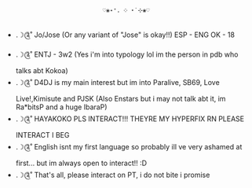                                 ♡❀˖⁺. ༶ ⋆˙⊹❀♡
- .☽༊˚ Jo/Jose (Or any variant of "Jose" is okay!!) ESP - ENG OK - 18
- .☽༊˚ ENTJ - 3w2 (Yes i'm into typology lol im the person in pdb who talks abt Kokoa)
-  .☽༊˚ D4DJ is my main interest but im into Paralive, SB69, Love Live!,Kimisute and PJSK 
      (Also Enstars but i may not talk abt it, im Ra*bitsP and a huge IbaraP)
- .☽༊˚ HAYAKOKO PLS INTERACT!!! THEYRE MY HYPERFIX RN PLEASE INTERACT I BEG
- .☽༊˚ English isnt my first language so probably ill ve very ashamed at first... but im always open to interact!! :D
- .☽༊˚ That's all, please interact on PT, i do not bite i promise
